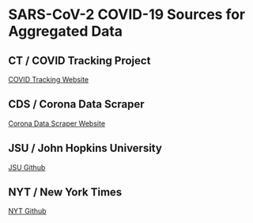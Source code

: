 # SARS-CoV-2 COVID-19 Sources for Aggregated Data #

## CT / COVID Tracking Project ##

[COVID Tracking Website](https://covidtracking.com/)


## CDS / Corona Data Scraper ##

[Corona Data Scraper Website](https://coronadatascraper.com)


## JSU / John Hopkins University ##

[JSU Github](https://github.com/CSSEGISandData/COVID-19)


## NYT / New York Times ##

[NYT Github](https://github.com/nychealth/coronavirus-data)

